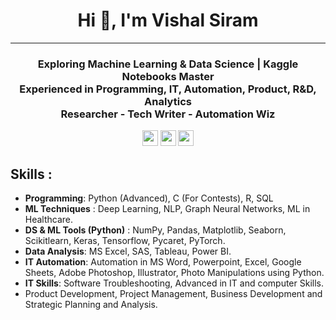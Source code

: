 <h1 align="center">Hi 👋, I'm Vishal Siram</h1>

---
<h3 align="center">
Exploring Machine Learning & Data Science | Kaggle Notebooks Master </br> 
Experienced in Programming, IT, Automation, Product, R&D, Analytics </br> 
Researcher - Tech Writer - Automation Wiz
</h3>

<p align=center>
<a href="https://www.linkedin.com/in/vishal-siram-a16603169/"><img height="25" src="https://img.shields.io/badge/Linkedin-%2320beff"></a>
<a href="https://vishalsiram.github.io/Vishal/"><img height="25" src="https://img.shields.io/badge/Website-%1020beff"></a>
<a href="https://www.kaggle.com/hackspyder"><img height="25" src="https://img.shields.io/badge/Kaggle-%2320beff"></a>
</p>

## **Skills** :
- **Programming**: Python (Advanced), C (For Contests), R, SQL<br>
- **ML Techniques** : Deep Learning, NLP, Graph Neural Networks, ML in Healthcare. <br>
- **DS & ML Tools (Python)** : NumPy, Pandas, Matplotlib, Seaborn, Scikitlearn, Keras, Tensorflow, Pycaret, PyTorch. <br>
- **Data Analysis**: MS Excel, SAS, Tableau, Power BI.<br>
- **IT Automation**: Automation in MS Word, Powerpoint, Excel, Google Sheets, Adobe Photoshop, Illustrator, Photo Manipulations using Python.
- **IT Skills**: Software Troubleshooting, Advanced in IT and computer Skills.
- Product Development, Project Management, Business Development and Strategic Planning and Analysis.<br>
